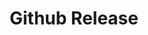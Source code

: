 ---
title: Github Release
position_number: 3.2
type: get
description: Get the latest releases' version number from a Github repository.
parameters:
content_markdown: |-
left_code_blocks:
  - code_block: |-
       echo $(curl -s https://api.github.com/repos/fish-shell/fish-shell/releases | grep -o 'tag/[v.0-9]*' | awk -F/ '{print $2}' | head -1)
    title: Bash
    language: bash
right_code_blocks:
  - code_block: |-
        3.3.1
    title: Response
    language: JavaScript
---